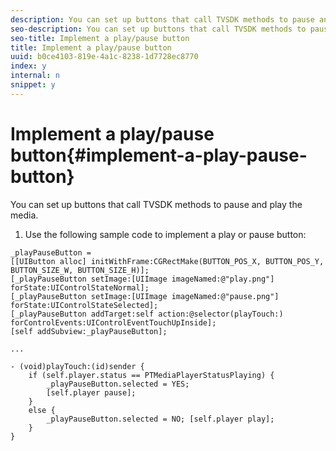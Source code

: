```yaml
---
description: You can set up buttons that call TVSDK methods to pause and play the media.
seo-description: You can set up buttons that call TVSDK methods to pause and play the media.
seo-title: Implement a play/pause button
title: Implement a play/pause button
uuid: b0ce4103-819e-4a1c-8238-1d7728ec8770
index: y
internal: n
snippet: y
---
```


# Implement a play/pause button{#implement-a-play-pause-button}

You can set up buttons that call TVSDK methods to pause and play the media.

1. Use the following sample code to implement a play or pause button:

<a id="example_BC2632D673FE451190A30A23145090D0"></a>

```
_playPauseButton =  
[[UIButton alloc] initWithFrame:CGRectMake(BUTTON_POS_X, BUTTON_POS_Y, BUTTON_SIZE_W, BUTTON_SIZE_H)]; 
[_playPauseButton setImage:[UIImage imageNamed:@"play.png"] forState:UIControlStateNormal];  
[_playPauseButton setImage:[UIImage imageNamed:@"pause.png"] forState:UIControlStateSelected]; 
[_playPauseButton addTarget:self action:@selector(playTouch:) forControlEvents:UIControlEventTouchUpInside]; 
[self addSubview:_playPauseButton]; 
 
... 
 
- (void)playTouch:(id)sender { 
    if (self.player.status == PTMediaPlayerStatusPlaying) { 
        _playPauseButton.selected = YES;  
        [self.player pause]; 
    } 
    else { 
        _playPauseButton.selected = NO; [self.player play]; 
    } 
} 

```

